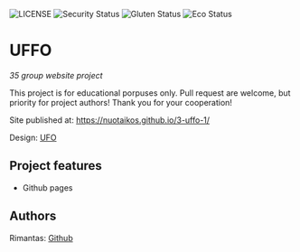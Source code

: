 ![LICENSE](https://img.shields.io/badge/license-MIT-blue.svg?style=flat-square)
![Security Status](https://img.shields.io/security-headers?label=Security&url=https%3A%2F%2Fgithub.com&style=flat-square)
![Gluten Status](https://img.shields.io/badge/Gluten-Free-green.svg)
![Eco Status](https://img.shields.io/badge/ECO-Friendly-green.svg)


# UFFO

_35 group website project_

This project is for educational porpuses only. Pull request are welcome, but priority for project authors! Thank you for your cooperation!

Site published at: https://nuotaikos.github.io/3-uffo-1/  

Design: [UFO](https://cdn.discordapp.com/attachments/850245533838868480/951399092746092554/404-1.png)

## Project features

-   Github pages

## Authors

Rimantas: [Github](https://github.com/Nuotaikos)
